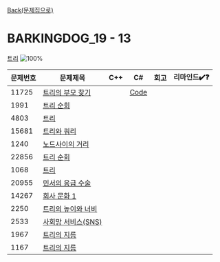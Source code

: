 [Back(문제집으로)](/Workbook/README.md)

# BARKINGDOG_19 - 13

[트리](https://github.com/encrypted-def/basic-algo-lecture/blob/master/workbook/0x19.md)
![100%](https://progress-bar.xyz/1/?scale=13&title=progress&width=500&color=babaca&suffix=/13)

| 문제번호 | 문제제목                                  | C++ | C#  | 회고 | 리마인드✔️❓ |
| -------- | ----------------------------------------- | --- | --- | ---- | ------------ |
| 11725    | [트리의 부모 찾기](https://boj.kr/11725)  |     | [Code](../Baekjoon/Silver/11725.cs) |      |              |
| 1991     | [트리 순회](https://boj.kr/1991)          |     |     |      |              |
| 4803     | [트리](https://boj.kr/4803)               |     |     |      |              |
| 15681    | [트리와 쿼리](https://boj.kr/15681)       |     |     |      |              |
| 1240     | [노드사이의 거리](https://boj.kr/1240)    |     |     |      |              |
| 22856    | [트리 순회](https://boj.kr/22856)         |     |     |      |              |
| 1068     | [트리](https://boj.kr/1068)               |     |     |      |              |
| 20955    | [민서의 응급 수술](https://boj.kr/20955)  |     |     |      |              |
| 14267    | [회사 문화 1](https://boj.kr/14267)       |     |     |      |              |
| 2250     | [트리의 높이와 너비](https://boj.kr/2250) |     |     |      |              |
| 2533     | [사회망 서비스(SNS)](https://boj.kr/2533) |     |     |      |              |
| 1967     | [트리의 지름](https://boj.kr/1967)        |     |     |      |              |
| 1167     | [트리의 지름](https://boj.kr/1167)        |     |     |      |              |
